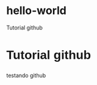 # hello-world
Tutorial github
<!DOCTYPE html>
<html lang="pt-br">
  <head>
    <meta charset="utf-8">
    <title>olá,mundo</title>
  </head>
  <body>
    <h2> Tutorial github </h2>
    <p>testando github</p>
  </body>
  
  <style>
  h2 {
  font-size:24pt;
  font-family:Arial;
  }
  </style>
  
  <script type="text/javascript">
  prompt('gosta de javascript?')
  </script>
</html>
